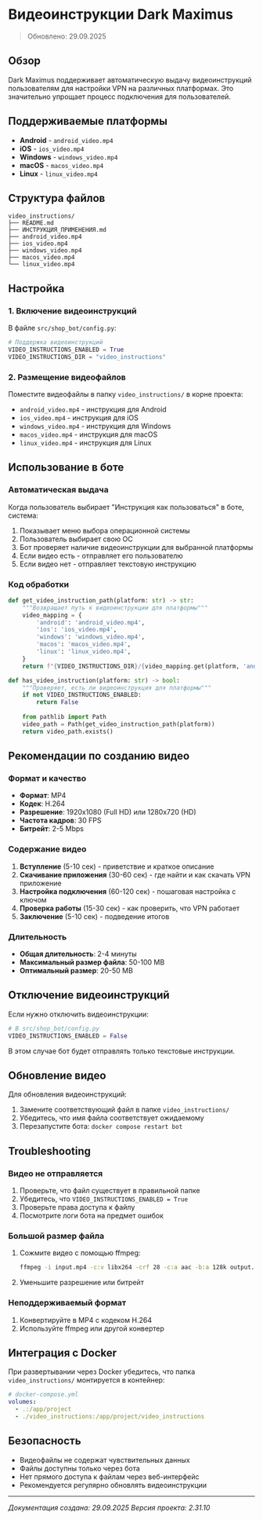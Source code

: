 # Видеоинструкции Dark Maximus

> Обновлено: 29.09.2025

## Обзор

Dark Maximus поддерживает автоматическую выдачу видеоинструкций пользователям для настройки VPN на различных платформах. Это значительно упрощает процесс подключения для пользователей.

## Поддерживаемые платформы

- **Android** - `android_video.mp4`
- **iOS** - `ios_video.mp4`
- **Windows** - `windows_video.mp4`
- **macOS** - `macos_video.mp4`
- **Linux** - `linux_video.mp4`

## Структура файлов

```
video_instructions/
├── README.md
├── ИНСТРУКЦИЯ_ПРИМЕНЕНИЯ.md
├── android_video.mp4
├── ios_video.mp4
├── windows_video.mp4
├── macos_video.mp4
└── linux_video.mp4
```

## Настройка

### 1. Включение видеоинструкций

В файле `src/shop_bot/config.py`:

```python
# Поддержка видеоинструкций
VIDEO_INSTRUCTIONS_ENABLED = True
VIDEO_INSTRUCTIONS_DIR = "video_instructions"
```

### 2. Размещение видеофайлов

Поместите видеофайлы в папку `video_instructions/` в корне проекта:

- `android_video.mp4` - инструкция для Android
- `ios_video.mp4` - инструкция для iOS
- `windows_video.mp4` - инструкция для Windows
- `macos_video.mp4` - инструкция для macOS
- `linux_video.mp4` - инструкция для Linux

## Использование в боте

### Автоматическая выдача

Когда пользователь выбирает "Инструкция как пользоваться" в боте, система:

1. Показывает меню выбора операционной системы
2. Пользователь выбирает свою ОС
3. Бот проверяет наличие видеоинструкции для выбранной платформы
4. Если видео есть - отправляет его пользователю
5. Если видео нет - отправляет текстовую инструкцию

### Код обработки

```python
def get_video_instruction_path(platform: str) -> str:
    """Возвращает путь к видеоинструкции для платформы"""
    video_mapping = {
        'android': 'android_video.mp4',
        'ios': 'ios_video.mp4', 
        'windows': 'windows_video.mp4',
        'macos': 'macos_video.mp4',
        'linux': 'linux_video.mp4',
    }
    return f"{VIDEO_INSTRUCTIONS_DIR}/{video_mapping.get(platform, 'android_video.mp4')}"

def has_video_instruction(platform: str) -> bool:
    """Проверяет, есть ли видеоинструкция для платформы"""
    if not VIDEO_INSTRUCTIONS_ENABLED:
        return False
    
    from pathlib import Path
    video_path = Path(get_video_instruction_path(platform))
    return video_path.exists()
```

## Рекомендации по созданию видео

### Формат и качество
- **Формат**: MP4
- **Кодек**: H.264
- **Разрешение**: 1920x1080 (Full HD) или 1280x720 (HD)
- **Частота кадров**: 30 FPS
- **Битрейт**: 2-5 Mbps

### Содержание видео
1. **Вступление** (5-10 сек) - приветствие и краткое описание
2. **Скачивание приложения** (30-60 сек) - где найти и как скачать VPN приложение
3. **Настройка подключения** (60-120 сек) - пошаговая настройка с ключом
4. **Проверка работы** (15-30 сек) - как проверить, что VPN работает
5. **Заключение** (5-10 сек) - подведение итогов

### Длительность
- **Общая длительность**: 2-4 минуты
- **Максимальный размер файла**: 50-100 MB
- **Оптимальный размер**: 20-50 MB

## Отключение видеоинструкций

Если нужно отключить видеоинструкции:

```python
# В src/shop_bot/config.py
VIDEO_INSTRUCTIONS_ENABLED = False
```

В этом случае бот будет отправлять только текстовые инструкции.

## Обновление видео

Для обновления видеоинструкций:

1. Замените соответствующий файл в папке `video_instructions/`
2. Убедитесь, что имя файла соответствует ожидаемому
3. Перезапустите бота: `docker compose restart bot`

## Troubleshooting

### Видео не отправляется
1. Проверьте, что файл существует в правильной папке
2. Убедитесь, что `VIDEO_INSTRUCTIONS_ENABLED = True`
3. Проверьте права доступа к файлу
4. Посмотрите логи бота на предмет ошибок

### Большой размер файла
1. Сожмите видео с помощью ffmpeg:
   ```bash
   ffmpeg -i input.mp4 -c:v libx264 -crf 28 -c:a aac -b:a 128k output.mp4
   ```
2. Уменьшите разрешение или битрейт

### Неподдерживаемый формат
1. Конвертируйте в MP4 с кодеком H.264
2. Используйте ffmpeg или другой конвертер

## Интеграция с Docker

При развертывании через Docker убедитесь, что папка `video_instructions/` монтируется в контейнер:

```yaml
# docker-compose.yml
volumes:
  - .:/app/project
  - ./video_instructions:/app/project/video_instructions
```

## Безопасность

- Видеофайлы не содержат чувствительных данных
- Файлы доступны только через бота
- Нет прямого доступа к файлам через веб-интерфейс
- Рекомендуется регулярно обновлять видеоинструкции

---

*Документация создана: 29.09.2025*
*Версия проекта: 2.31.10*
